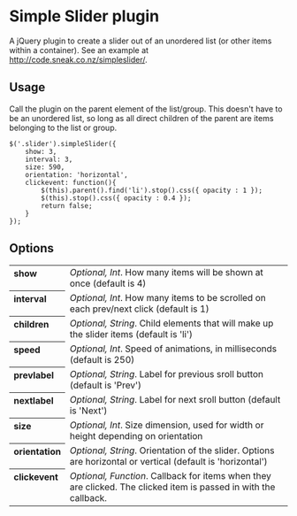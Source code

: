 # Simple Slider plugin

A jQuery plugin to create a slider out of an unordered list (or other items within a container). See an example at <a href="http://code.sneak.co.nz/simpleslider/">http://code.sneak.co.nz/simpleslider/</a>.

## Usage

Call the plugin on the parent element of the list/group. This doesn't have to be an unordered list, so long as all direct children of the parent are items belonging to the list or group. 

	$('.slider').simpleSlider({
		show: 3,
		interval: 3,
		size: 590,
		orientation: 'horizontal',
		clickevent: function(){
			$(this).parent().find('li').stop().css({ opacity : 1 });
			$(this).stop().css({ opacity : 0.4 });
			return false;
		}
	});

## Options

<table>
 	<tr>
		<th align="left" valign="top">show</th>
		<td><em>Optional, Int</em>. How many items will be shown at once (default is 4)</td>
	</tr>
	<tr>
		<th align="left" valign="top">interval</th>
		<td><em>Optional, Int</em>. How many items to be scrolled on each prev/next click (default is 1)</td>
	</tr>
	<tr>
		<th align="left" valign="top">children</th>
		<td><em>Optional, String</em>. Child elements that will make up the slider items (default is 'li')</td>
	</tr>
	<tr>
		<th align="left" valign="top">speed</th>
		<td><em>Optional, Int</em>. Speed of animations, in milliseconds (default is 250)</td>
	</tr>
	<tr>
		<th align="left" valign="top">prevlabel</th>
		<td><em>Optional, String</em>. Label for previous sroll button (default is 'Prev')</td>
	</tr>
	<tr>
		<th align="left" valign="top">nextlabel</th>
		<td><em>Optional, String</em>. Label for next sroll button (default is 'Next')</td>
	</tr>
	<tr>
		<th align="left" valign="top">size</th>
		<td><em>Optional, Int</em>. Size dimension, used for width or height depending on orientation</td>
	</tr>
	<tr>
		<th align="left" valign="top">orientation</th>
		<td><em>Optional, String</em>. Orientation of the slider. Options are horizontal or vertical (default is 'horizontal')</td>
	</tr>
	<tr>
		<th align="left" valign="top">clickevent</th>
		<td><em>Optional, Function</em>. Callback for items when they are clicked. The clicked item is passed in with the callback.</td>
	</tr>
</table>